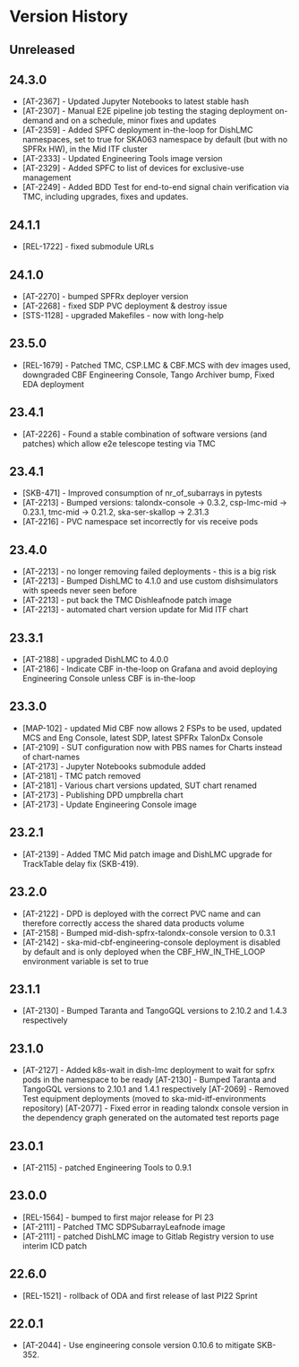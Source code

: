 # Version History

## Unreleased

## 24.3.0
* [AT-2367] - Updated Jupyter Notebooks to latest stable hash
* [AT-2307] - Manual E2E pipeline job testing the staging deployment on-demand and on a schedule, minor fixes and updates
* [AT-2359] - Added SPFC deployment in-the-loop for DishLMC namespaces, set to true for SKA063 namespace by default (but with no SPFRx HW), in the Mid ITF cluster
* [AT-2333] - Updated Engineering Tools image version
* [AT-2329] - Added SPFC to list of devices for exclusive-use management
* [AT-2249] - Added BDD Test for end-to-end signal chain verification via TMC, including upgrades, fixes and updates.

## 24.1.1
* [REL-1722] - fixed submodule URLs

## 24.1.0
* [AT-2270] - bumped SPFRx deployer version
* [AT-2268] - fixed SDP PVC deployment & destroy issue
* [STS-1128] - upgraded Makefiles - now with long-help

## 23.5.0
* [REL-1679] - Patched TMC, CSP.LMC & CBF.MCS with dev images used, downgraded CBF Engineering Console, Tango Archiver bump, Fixed EDA deployment

## 23.4.1
* [AT-2226] - Found a stable combination of software versions (and patches) which allow e2e telescope testing via TMC 

## 23.4.1
* [SKB-471] - Improved consumption of nr_of_subarrays in pytests
* [AT-2213] - Bumped versions: talondx-console -> 0.3.2, csp-lmc-mid -> 0.23.1, tmc-mid -> 0.21.2, ska-ser-skallop -> 2.31.3
* [AT-2216] - PVC namespace set incorrectly for vis receive pods

## 23.4.0
* [AT-2213] - no longer removing failed deployments - this is a big risk
* [AT-2213] - Bumped DishLMC to 4.1.0 and use custom dishsimulators with speeds never seen before
* [AT-2213] - put back the TMC Dishleafnode patch image
* [AT-2213] - automated chart version update for Mid ITF chart

## 23.3.1
* [AT-2188] - upgraded DishLMC to 4.0.0
* [AT-2186] - Indicate CBF in-the-loop on Grafana and avoid deploying Engineering Console unless CBF is in-the-loop

## 23.3.0
* [MAP-102] - updated Mid CBF now allows 2 FSPs to be used, updated MCS and Eng Console, latest SDP, latest SPFRx TalonDx Console
* [AT-2109] - SUT configuration now with PBS names for Charts instead of chart-names
* [AT-2173] - Jupyter Notebooks submodule added
* [AT-2181] - TMC patch removed
* [AT-2181] - Various chart versions updated, SUT chart renamed
* [AT-2173] - Publishing DPD umpbrella chart
* [AT-2173] - Update Engineering Console image

## 23.2.1
* [AT-2139] - Added TMC Mid patch image and DishLMC upgrade for TrackTable delay fix (SKB-419).
  
## 23.2.0
* [AT-2122] - DPD is deployed with the correct PVC name and can therefore correctly access the shared data products volume
* [AT-2158] - Bumped mid-dish-spfrx-talondx-console version to 0.3.1
* [AT-2142] - ska-mid-cbf-engineering-console deployment is disabled by default and is only deployed when the CBF_HW_IN_THE_LOOP environment variable is set to true

## 23.1.1
* [AT-2130] - Bumped Taranta and TangoGQL versions to 2.10.2 and 1.4.3 respectively 

## 23.1.0
* [AT-2127] - Added k8s-wait in dish-lmc deployment to wait for spfrx pods in the namespace to be ready
  [AT-2130] - Bumped Taranta and TangoGQL versions to 2.10.1 and 1.4.1 respectively
  [AT-2069] - Removed Test equipment deployments (moved to ska-mid-itf-environments repository)
  [AT-2077] - Fixed error in reading talondx console version in the dependency graph generated on the automated test reports page

## 23.0.1
* [AT-2115] - patched Engineering Tools to 0.9.1
 
## 23.0.0
* [REL-1564] - bumped to first major release for PI 23
* [AT-2111] - Patched TMC SDPSubarrayLeafnode image
* [AT-2111] - patched DishLMC image to Gitlab Registry version to use interim ICD patch

## 22.6.0
* [REL-1521] - rollback of ODA and first release of last PI22 Sprint

## 22.0.1
* [AT-2044] - Use engineering console version 0.10.6 to mitigate SKB-352.

